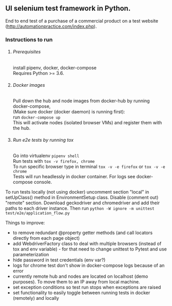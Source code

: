 ## UI selenium test framework in Python.

End to end test of a purchase of a commercial product on a test website 
(http://automationpractice.com/index.php).

### Instructions to run

1. ###### Prerequisites
    
    install pipenv, docker, docker-compose  
    Requires Python >= 3.6.

2. ###### Docker images
    Pull down the hub and node images from docker-hub by running docker-compose,  
    (Make sure docker (docker daemon) is running first):  
    run `docker-compose up`  
    This will activate nodes (isolated browser VMs) and register them with the hub.

3. ###### Run e2e tests by running tox
    
    Go into virtualenv `pipenv shell`    
    Run tests with `tox -v firefox, chrome`  
    To run specific browser type in terminal `tox -v -e firefox` or `tox -v -e chrome`   
    Tests will run headlessly in docker container. For logs see docker-compose console.
    
To run tests locally (not using docker) uncomment section "local" in setUpClass() 
method in EnvironmentSetup class. Disable (comment out) "remote" section. Download 
geckodriver and chromedriver and add their paths to each driver instance. Then run
`python -W ignore -m unittest test/e2e/application_flow.py`


Things to improve:
- to remove redundant @property getter methods (and call locators directly from each page object)
- add WebdriverFactory class to deal with multiple browsers (instead of tox and env variable) - for that need to change unittest to Pytest and use parameterization
- hide password in test credentials (env var?)
- logs for chrome test don't show in docker-compose logs because of an error
- currently remote hub and nodes are located on localhost (demo purposes). To move them to
 an IP away from local machine. 
- set exception conditions so test run stops when exceptions are raised
- set functionality to easily toggle between running tests in docker (remotely) and locally
 

